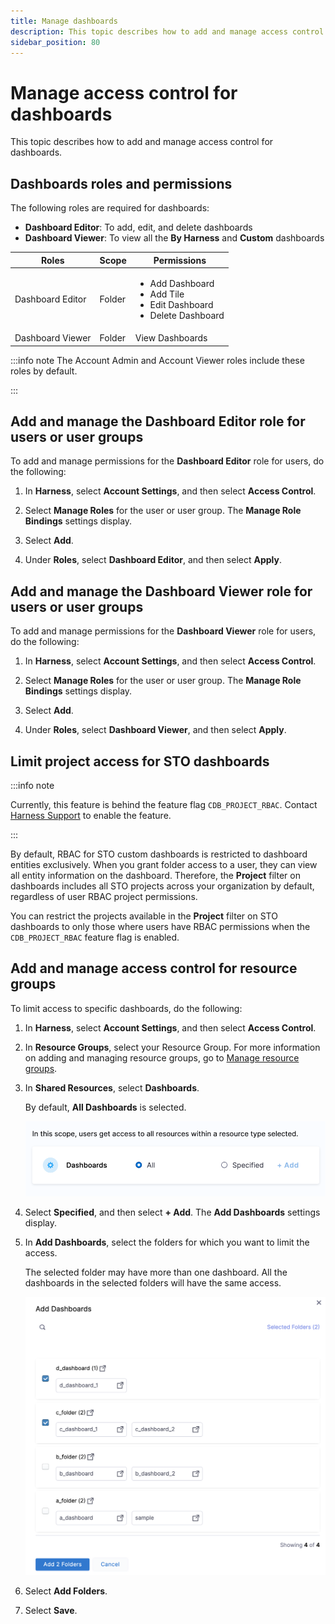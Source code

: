 ```yaml
---
title: Manage dashboards
description: This topic describes how to add and manage access control for dashboards.
sidebar_position: 80
---
```


# Manage access control for dashboards

This topic describes how to add and manage access control for dashboards.

## Dashboards roles and permissions

The following roles are required for dashboards:

* **Dashboard Editor**: To add, edit, and delete dashboards
* **Dashboard Viewer**: To view all the **By Harness** and **Custom** dashboards

|  **Roles**| **Scope** |**Permissions** |
| --- | --- | --- |
| Dashboard Editor | Folder | <ul><li>Add Dashboard</li><li> Add Tile</li><li> Edit Dashboard</li><li>Delete Dashboard</li></ul>|
| Dashboard Viewer | Folder | View Dashboards|

:::info note
The Account Admin and Account Viewer roles include these roles by default.

:::

## Add and manage the Dashboard Editor role for users or user groups

To add and manage permissions for the **Dashboard Editor** role for users, do the following:

1. In **Harness**, select **Account Settings**, and then select **Access Control**.

2. Select **Manage Roles** for the user or user group. The **Manage Role Bindings** settings display.

3. Select **Add**. 

4. Under **Roles**, select **Dashboard Editor**, and then select **Apply**.

## Add and manage the Dashboard Viewer role for users or user groups

To add and manage permissions for the **Dashboard Viewer** role for users, do the following:

1. In **Harness**, select **Account Settings**, and then select **Access Control**.

2. Select **Manage Roles** for the user or user group. The **Manage Role Bindings** settings display.

3. Select **Add**. 

4. Under **Roles**, select **Dashboard Viewer**, and then select **Apply**.

## Limit project access for STO dashboards

:::info note

Currently, this feature is behind the feature flag `CDB_PROJECT_RBAC`. Contact [Harness Support](mailto:support@harness.io) to enable the feature.

:::

By default, RBAC for STO custom dashboards is restricted to dashboard entities exclusively. When you grant folder access to a user, they can view all entity information on the dashboard. Therefore, the **Project** filter on dashboards includes all STO projects across your organization by default, regardless of user RBAC project permissions. 

You can restrict the projects available in the **Project** filter on STO dashboards to only those where users have RBAC permissions when the `CDB_PROJECT_RBAC` feature flag is enabled.

## Add and manage access control for resource groups

To limit access to specific dashboards, do the following:

1. In **Harness**, select **Account Settings**, and then select **Access Control**.
     
2. In **Resource Groups**, select your Resource Group. For more information on adding and managing resource groups, go to [Manage resource groups](/docs/platform/role-based-access-control/add-resource-groups).

3. In **Shared Resources**, select **Dashboards**.  
  
    By default, **All Dashboards** is selected.

    ![](./static/manage-access-control-for-dashboards-01.png)

4. Select **Specified**, and then select **+ Add**. The **Add Dashboards** settings display.

5. In **Add Dashboards**, select the folders for which you want to limit the access.  
  
    The selected folder may have more than one dashboard. All the dashboards in the selected folders will have the same access.

    ![](./static/manage-access-control-for-dashboards-02.png)

6. Select **Add Folders**.

7. Select **Save**.
